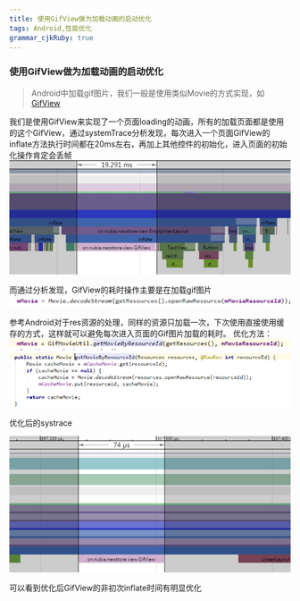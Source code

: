 ```yaml
---
title: 使用GifView做为加载动画的启动优化
tags: Android,性能优化
grammar_cjkRuby: true
---
```



### 使用GifView做为加载动画的启动优化
> Android中加载gif图片，我们一般是使用类似Movie的方式实现，如
> [GifView](https://github.com/Cutta/GifView)

我们是使用GifView来实现了一个页面loading的动画，所有的加载页面都是使用的这个GifView，通过systemTrace分析发现，每次进入一个页面GifView的inflate方法执行时间都在20ms左右，再加上其他控件的初始化，进入页面的初始化操作肯定会丢帧
![enter description here][1]

而通过分析发现，GifView的耗时操作主要是在加载gif图片
![enter description here][2]

参考Android对于res资源的处理，同样的资源只加载一次，下次使用直接使用缓存的方式，这样就可以避免每次进入页面的Gif图片加载的耗时。
优化方法：
![enter description here][3]
![enter description here][4]

优化后的systrace

![enter description here][5]

可以看到优化后GifView的非初次inflate时间有明显优化

  [1]: ./images/1511159174662.jpg
  [2]: ./images/1511159230590.jpg
  [3]: ./images/1511159779716.jpg
  [4]: ./images/1511159796453.jpg
  [5]: ./images/1511159691154.jpg
